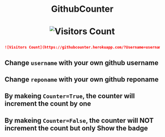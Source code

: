 # <p align="center">GithubCounter</p>
# <p align="center"> ![Visitors Count](https://githubcounter.herokuapp.com/?Username=AshwinSolanki76&RepoName=GithubCounter&Counter=True) </center>
</p>

```md
![Visitors Count](https://githubcounter.herokuapp.com/?Username=username&RepoName=reponame&Counter=True)
```

## Change `username` with your own github username

## Change `reponame` with your own github reponame

## By makeing `Counter=True`, the counter will increment the count by one 

## By makeing `Counter=False`, the counter will NOT increment the count but only Show the badge